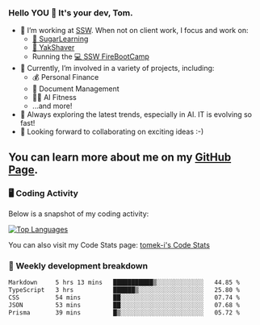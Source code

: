 ### Hello YOU 👋 It's your dev, Tom.

- 🏢 I’m working at [SSW][workplace]. When not on client work, I focus and work on:
  - [🍭 SugarLearning][sugar]
  - [🤖 YakShaver][yak]
  - Running the [💻 SSW FireBootCamp][fboot]
- 🚀 Currently, I’m involved in a variety of projects, including:
  - 💰 Personal Finance
  - 📄 Document Management
  - 🏋🏻 AI Fitness
  - ...and more!
- 🌱 Always exploring the latest trends, especially in AI. IT is evolving so fast!
- 🔭 Looking forward to collaborating on exciting ideas :-)

You can learn more about me on my [GitHub Page][hp].
---

### 🖥️ Coding Activity

<!--

- 🔭 Currently I am working on on some private projects including a Social Community and a Dating App
- 🌱 I’m currently diving deeper into BDD and UX
- 👯 I’m looking to collaborate on my "poker buddy" as well as my "fitness-pal" project :-)

-->

Below is a snapshot of my coding activity:
<!--
**tomek-i/tomek-i** is a ✨ _special_ ✨ repository because its `README.md` (this file) appears on your GitHub profile.

Here are some ideas to get you started:

- 🔭 I’m currently working on ...
- 🌱 I’m currently learning ...
- 👯 I’m looking to collaborate on ...
- 🤔 I’m looking for help with ...
- 💬 Ask me about ...
- 📫 How to reach me: ...
- 😄 Pronouns: ...
- ⚡ Fun fact: ...
-->
[![Top Languages](https://github-readme-stats.vercel.app/api/top-langs/?username=tomek-i&layout=compact)](https://github.com/tomek-i)

You can also visit my Code Stats page: [tomek-i's Code Stats](https://codestats.net/users/tomek-i)

### 💬 Weekly development breakdown
<!--START_SECTION:waka-->

```txt
Markdown     5 hrs 13 mins   ███████████▒░░░░░░░░░░░░░   44.85 %
TypeScript   3 hrs           ██████▒░░░░░░░░░░░░░░░░░░   25.80 %
CSS          54 mins         ██░░░░░░░░░░░░░░░░░░░░░░░   07.74 %
JSON         53 mins         ██░░░░░░░░░░░░░░░░░░░░░░░   07.68 %
Prisma       39 mins         █▒░░░░░░░░░░░░░░░░░░░░░░░   05.72 %
```

<!--END_SECTION:waka-->

<!-- Actual text -->
<!--
### Social Media
You can find me on [![Twitter][1.2]][1]
-->

<!-- Icons -->

[1.2]: http://i.imgur.com/wWzX9uB.png 


<!-- Links -->

[1]: https://twitter.com/tomek_i
[workplace]: https://www.ssw.com.au
[sugar]: https://sugarlearning.com
[yak]: https://yakshaver.ai
[fboot]: https://firebootcamp.com
[hp]:https://tomek.au
